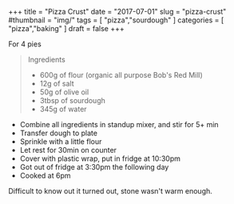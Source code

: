 +++
title = "Pizza Crust"
date = "2017-07-01"
slug = "pizza-crust"
#thumbnail = "img/"
tags = [
  "pizza","sourdough"
]
categories = [
  "pizza","baking"
]
draft = false
+++

For 4 pies

> Ingredients
>
> * 600g of flour (organic all purpose Bob's Red Mill)
> * 12g of salt
> * 50g of olive oil
> * 3tbsp of sourdough
> * 345g of water

* Combine all ingredients in standup mixer, and stir for 5+ min
* Transfer dough to plate
* Sprinkle with a little flour
* Let rest for 30min on counter
* Cover with plastic wrap, put in fridge at 10:30pm
* Got out of fridge at 3:30pm the following day
* Cooked at 6pm

Difficult to know out it turned out, stone wasn't warm enough.
